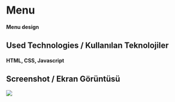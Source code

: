 <div>
<h1>Menu</h1>
<h4>Menu design</h4>
 </div>




<div>
<h2>Used Technologies / Kullanılan Teknolojiler</h2>
<h4>HTML, CSS, Javascript </h4>
 </div>


<h2>Screenshot / Ekran Görüntüsü</h2>

 ![](MenuDesign)
